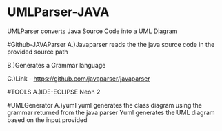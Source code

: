 # UMLParser-JAVA
UMLParser converts Java Source Code into a UML Diagram

#Github-JAVAParser
A.)Javaparser reads the the java source code in the provided source path 
                              
B.)Generates a Grammar language

C.)Link - https://github.com/javaparser/javaparser


#TOOLS
A.)IDE-ECLIPSE Neon 2

#UMLGenerator
A.)yuml
yuml generates the class diagram using the grammar returned from the java parser
Yuml generates the UML diagram based on the input provided

